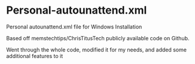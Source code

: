 # Personal-autounattend.xml
Personal autounattend.xml file for Windows Installation

Based off memstechtips/ChrisTitusTech publicly available code on Github.

Went through the whole code, modified it for my needs, and added some additional features to it
